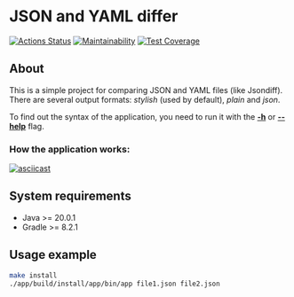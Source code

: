 # JSON and YAML differ

[![Actions Status](https://github.com/exicc/java-project-71/workflows/hexlet-check/badge.svg)](https://github.com/exicc/java-project-71/actions)
[![Maintainability](https://api.codeclimate.com/v1/badges/d8225adf066eda7c321a/maintainability)](https://codeclimate.com/github/exicc/java-project-71/maintainability)
[![Test Coverage](https://api.codeclimate.com/v1/badges/d8225adf066eda7c321a/test_coverage)](https://codeclimate.com/github/exicc/java-project-71/test_coverage)

## About
This is a simple project for comparing JSON and YAML files (like Jsondiff).
There are several output formats: _stylish_ (used by default), _plain_ and _json_.

To find out the syntax of the application, you need to run it with the <u>__-h__</u> or <u>__--help__</u> flag.

### How the application works:
[![asciicast](https://asciinema.org/a/NPKtabY8O7Y64iPShmLmLaIyp.svg)](https://asciinema.org/a/NPKtabY8O7Y64iPShmLmLaIyp)

## System requirements
* Java >= 20.0.1
* Gradle >= 8.2.1

## Usage example
```sh
make install
./app/build/install/app/bin/app file1.json file2.json
```